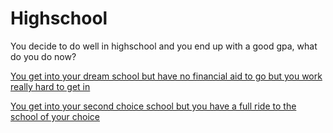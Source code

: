 # Highschool
You decide to do well in highschool and you end up with a good gpa, what do you do now? 

[You get into your dream school but have no financial aid to go but you work really hard to get in](options/job.md)

[You get into your second choice school but you have a full ride to the school of your choice](options/vacation.md)